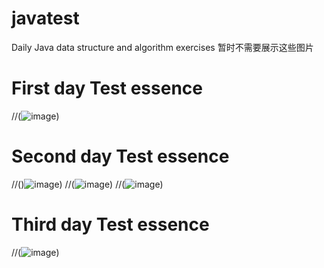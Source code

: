# javatest
Daily Java data structure and algorithm exercises
暂时不需要展示这些图片
# First day Test essence 
//(![image](https:///github.com/hanzhonghao/javatest/blob/master/pictures/array/array.png))

# Second day Test essence 
//()![image](https:///github.com/hanzhonghao/javatest/blob/master/pictures/array/array2.png))
//(![image](https:///github.com/hanzhonghao/javatest/blob/master/pictures/array/array3.png))
//(![image](https:///github.com/hanzhonghao/javatest/blob/master/pictures/array/array4.png))

# Third day Test essence 
//(![image](https:///github.com/hanzhonghao/javatest/blob/master/pictures/simplesort/simplesort1.png))
